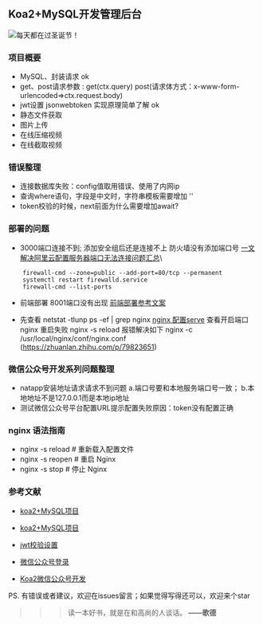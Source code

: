 ## Koa2+MySQL开发管理后台
![每天都在过圣诞节！](https://cdn.pixabay.com/photo/2021/10/26/12/34/christmas-6743572__340.jpg)

### 项目概要
- MySQL、封装请求 ok
- get、post请求参数 :
    get(ctx.query) 
    post(请求体方式：x-www-form-urlencoded=>ctx.request.body)
- jwt设置 jsonwebtoken 实现原理简单了解 ok
- 静态文件获取 
- 图片上传
- 在线压缩视频
- 在线截取视频


### 错误整理
- 连接数据库失败：config值取用错误、使用了内网ip
- 查询where语句，字段是中文时，字符串模板需要增加 ''
- token校验的时候，next前面为什么需要增加await? 

### 部署的问题
- 3000端口连接不到; 添加安全组后还是连接不上 防火墙没有添加端口号
[一文解决阿里云配置服务器端口无法连接问题汇总](https://blog.csdn.net/m0_52255061/article/details/121375530)\

```
    firewall-cmd --zone=public --add-port=80/tcp --permanent
    systemctl restart firewalld.service
    firewall-cmd --list-ports
````
- 前端部署 8001端口没有出现
[前端部署参考文案](https://www.cnblogs.com/tyrone2005/p/10298702.html)
* 先查看 
netstat -tlunp
ps -ef | grep nginx
[nginx 配置serve](https://www.cnblogs.com/jyughynj/p/11207890.html)
查看开启端口
nginx 重启失败
nginx -s reload 报错解决如下
nginx -c /usr/local/nginx/conf/nginx.conf (https://zhuanlan.zhihu.com/p/79823651)
### 微信公众号开发系列问题整理
- natapp安装地址请求请求不到问题 a.端口号要和本地服务端口号一致； b.本地地址不是127.0.0.1而是本地ip地址
- 测试微信公众号平台配置URL提示配置失败原因：token没有配置正确
### nginx 语法指南
- nginx -s reload            # 重新载入配置文件
- nginx -s reopen            # 重启 Nginx
- nginx -s stop              # 停止 Nginx


### 参考文献
* [koa2+MySQL项目](https://www.bbsmax.com/A/l1dygek0Je/)
* [koa2+MySQL项目](https://www.bbsmax.com/A/WpdK6Xp15V/)
* [jwt校验设置](https://www.cnblogs.com/zxuedong/p/12629269.html)

* [微信公众号登录](https://blog.csdn.net/weixin_45418036/article/details/96298817)
* [Koa2微信公众号开发](https://blog.csdn.net/weixin_34143774/article/details/88852927)

PS. 有错误或者建议，欢迎在issues留言；如果觉得写得还可以，欢迎来个star
>>> 读一本好书，就是在和高尚的人谈话。 **——歌德**